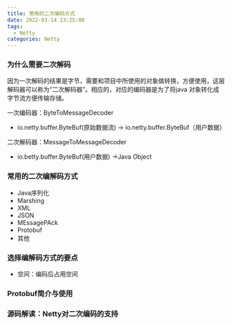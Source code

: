 ```yaml
---
title: 常用的二次编码方式
date: 2022-03-14 23:25:00
tags:
  - Netty
categories: Netty
---
```


### 为什么需要二次解码

因为一次解码的结果是字节，需要和项目中所使用的对象做转换，方便使用，这层解码器可以称为“二次解码器”。相应的，对应的编码器是为了将java 对象转化成字节流方便传输存储。

一次编码器：ByteToMessageDecoder

* io.netty.buffer.ByteBuf(原始数据流) -> io.netty.buffer.ByteBuf（用户数据）

二次解码器：MessageToMessageDecoder
* io.betty.buffer.ByteBuf(用户数据) ->Java Object


### 常用的二次编解码方式
* Java序列化
* Marshing
* XML
* JSON
* MEssagePAck
* Protobuf
* 其他

### 选择编解码方式的要点
* 空间：编码后占用空间

### Protobuf简介与使用

### 源码解读：Netty对二次编码的支持

